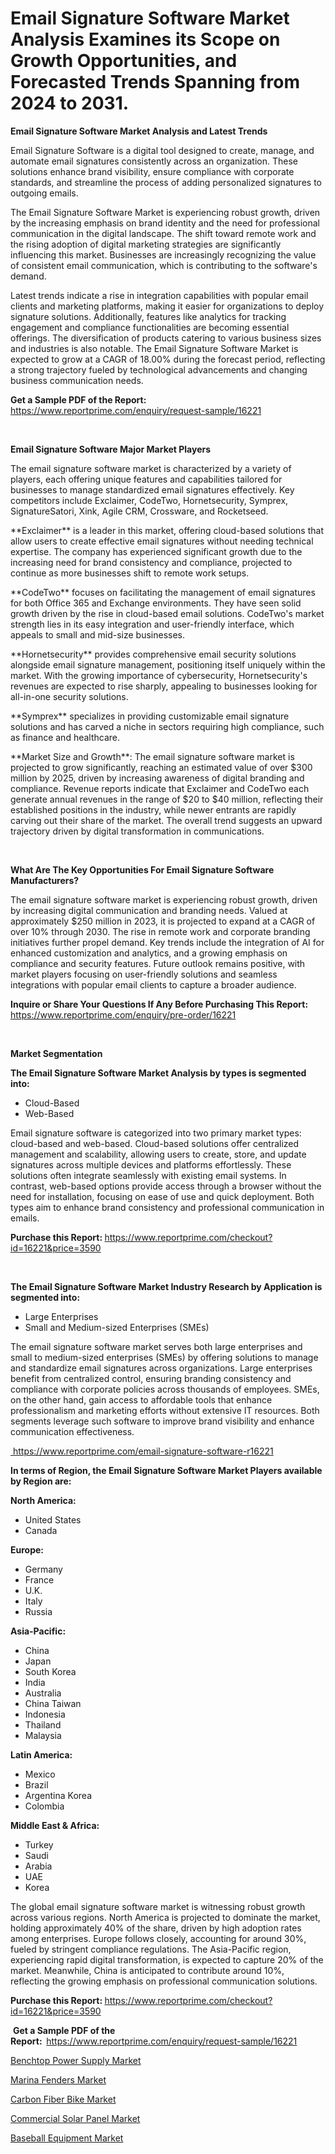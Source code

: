 <p><h1>Email Signature Software Market Analysis Examines its Scope on Growth Opportunities, and Forecasted Trends Spanning from 2024 to 2031.</h1></p><p><strong>Email Signature Software Market Analysis and Latest Trends</strong></p>
<p><p>Email Signature Software is a digital tool designed to create, manage, and automate email signatures consistently across an organization. These solutions enhance brand visibility, ensure compliance with corporate standards, and streamline the process of adding personalized signatures to outgoing emails.</p><p>The Email Signature Software Market is experiencing robust growth, driven by the increasing emphasis on brand identity and the need for professional communication in the digital landscape. The shift toward remote work and the rising adoption of digital marketing strategies are significantly influencing this market. Businesses are increasingly recognizing the value of consistent email communication, which is contributing to the software's demand.</p><p>Latest trends indicate a rise in integration capabilities with popular email clients and marketing platforms, making it easier for organizations to deploy signature solutions. Additionally, features like analytics for tracking engagement and compliance functionalities are becoming essential offerings. The diversification of products catering to various business sizes and industries is also notable. The Email Signature Software Market is expected to grow at a CAGR of 18.00% during the forecast period, reflecting a strong trajectory fueled by technological advancements and changing business communication needs.</p></p>
<p><strong>Get a Sample PDF of the Report:&nbsp;</strong> <a href="https://www.reportprime.com/enquiry/request-sample/16221?utm_campaign=1622&utm_medium=2&utm_source=Github&utm_content=ia&utm_term=18102024&utm_id=email-signature-software">https://www.reportprime.com/enquiry/request-sample/16221</a></p>
<p>&nbsp;</p>
<p><strong>Email Signature Software Major Market Players</strong></p>
<p><p>The email signature software market is characterized by a variety of players, each offering unique features and capabilities tailored for businesses to manage standardized email signatures effectively. Key competitors include Exclaimer, CodeTwo, Hornetsecurity, Symprex, SignatureSatori, Xink, Agile CRM, Crossware, and Rocketseed.</p><p>**Exclaimer** is a leader in this market, offering cloud-based solutions that allow users to create effective email signatures without needing technical expertise. The company has experienced significant growth due to the increasing need for brand consistency and compliance, projected to continue as more businesses shift to remote work setups. </p><p>**CodeTwo** focuses on facilitating the management of email signatures for both Office 365 and Exchange environments. They have seen solid growth driven by the rise in cloud-based email solutions. CodeTwo's market strength lies in its easy integration and user-friendly interface, which appeals to small and mid-size businesses.</p><p>**Hornetsecurity** provides comprehensive email security solutions alongside email signature management, positioning itself uniquely within the market. With the growing importance of cybersecurity, Hornetsecurity's revenues are expected to rise sharply, appealing to businesses looking for all-in-one security solutions.</p><p>**Symprex** specializes in providing customizable email signature solutions and has carved a niche in sectors requiring high compliance, such as finance and healthcare. </p><p>**Market Size and Growth**: The email signature software market is projected to grow significantly, reaching an estimated value of over $300 million by 2025, driven by increasing awareness of digital branding and compliance. Revenue reports indicate that Exclaimer and CodeTwo each generate annual revenues in the range of $20 to $40 million, reflecting their established positions in the industry, while newer entrants are rapidly carving out their share of the market. The overall trend suggests an upward trajectory driven by digital transformation in communications.</p></p>
<p>&nbsp;</p>
<p><strong>What Are The Key Opportunities For Email Signature Software Manufacturers?</strong></p>
<p><p>The email signature software market is experiencing robust growth, driven by increasing digital communication and branding needs. Valued at approximately $250 million in 2023, it is projected to expand at a CAGR of over 10% through 2030. The rise in remote work and corporate branding initiatives further propel demand. Key trends include the integration of AI for enhanced customization and analytics, and a growing emphasis on compliance and security features. Future outlook remains positive, with market players focusing on user-friendly solutions and seamless integrations with popular email clients to capture a broader audience.</p></p>
<p><strong>Inquire or Share Your Questions If Any Before Purchasing This Report:</strong> <a href="https://www.reportprime.com/enquiry/pre-order/16221?utm_campaign=1622&utm_medium=2&utm_source=Github&utm_content=ia&utm_term=18102024&utm_id=email-signature-software">https://www.reportprime.com/enquiry/pre-order/16221</a></p>
<p>&nbsp;</p>
<p><strong>Market Segmentation</strong></p>
<p><strong>The Email Signature Software Market Analysis by types is segmented into:</strong></p>
<p><ul><li>Cloud-Based</li><li>Web-Based</li></ul></p>
<p><p>Email signature software is categorized into two primary market types: cloud-based and web-based. Cloud-based solutions offer centralized management and scalability, allowing users to create, store, and update signatures across multiple devices and platforms effortlessly. These solutions often integrate seamlessly with existing email systems. In contrast, web-based options provide access through a browser without the need for installation, focusing on ease of use and quick deployment. Both types aim to enhance brand consistency and professional communication in emails.</p></p>
<p><strong>Purchase this Report:&nbsp;</strong><a href="https://www.reportprime.com/checkout?id=16221&price=3590&utm_campaign=1622&utm_medium=2&utm_source=Github&utm_content=ia&utm_term=18102024&utm_id=email-signature-software">https://www.reportprime.com/checkout?id=16221&price=3590</a></p>
<p>&nbsp;</p>
<p><strong>The Email Signature Software Market Industry Research by Application is segmented into:</strong></p>
<p><ul><li>Large Enterprises</li><li>Small and Medium-sized Enterprises (SMEs)</li></ul></p>
<p><p>The email signature software market serves both large enterprises and small to medium-sized enterprises (SMEs) by offering solutions to manage and standardize email signatures across organizations. Large enterprises benefit from centralized control, ensuring branding consistency and compliance with corporate policies across thousands of employees. SMEs, on the other hand, gain access to affordable tools that enhance professionalism and marketing efforts without extensive IT resources. Both segments leverage such software to improve brand visibility and enhance communication effectiveness.</p></p>
<p><a href="https://www.reportprime.com/email-signature-software-r16221?utm_campaign=1622&utm_medium=2&utm_source=Github&utm_content=ia&utm_term=18102024&utm_id=email-signature-software">&nbsp;https://www.reportprime.com/email-signature-software-r16221</a></p>
<p><strong>In terms of Region, the Email Signature Software Market Players available by Region are:</strong></p>
<p>
    <p> <strong> North America: </strong>
        <ul>
            <li>United States</li>
            <li>Canada</li>
        </ul>
        </p> 
    <p> <strong> Europe: </strong>
        <ul>
            <li>Germany</li>
            <li>France</li>
            <li>U.K.</li>
            <li>Italy</li>
            <li>Russia</li>
        </ul>
        </p> 
    <p> <strong> Asia-Pacific: </strong>
        <ul>
            <li>China</li>
            <li>Japan</li>
            <li>South Korea</li>
            <li>India</li>
            <li>Australia</li>
            <li>China Taiwan</li>
            <li>Indonesia</li>
            <li>Thailand</li>
            <li>Malaysia</li>
        </ul>
        </p> 
    <p> <strong> Latin America: </strong>
        <ul>
            <li>Mexico</li>
            <li>Brazil</li>
            <li>Argentina Korea</li>
            <li>Colombia</li>
        </ul>
        </p> 
    <p> <strong> Middle East & Africa: </strong>
        <ul>
            <li>Turkey</li>
            <li>Saudi</li>
            <li>Arabia</li>
            <li>UAE</li>
            <li>Korea</li>
        </ul>
    </p>
    </p>
<p><p>The global email signature software market is witnessing robust growth across various regions. North America is projected to dominate the market, holding approximately 40% of the share, driven by high adoption rates among enterprises. Europe follows closely, accounting for around 30%, fueled by stringent compliance regulations. The Asia-Pacific region, experiencing rapid digital transformation, is expected to capture 20% of the market. Meanwhile, China is anticipated to contribute around 10%, reflecting the growing emphasis on professional communication solutions.</p></p>
<p><strong>Purchase this Report: </strong><a href="https://www.reportprime.com/checkout?id=16221&price=3590&utm_campaign=1622&utm_medium=2&utm_source=Github&utm_content=ia&utm_term=18102024&utm_id=email-signature-software">https://www.reportprime.com/checkout?id=16221&price=3590</a></p>
<p>&nbsp;<strong>Get a Sample PDF of the Report:&nbsp;&nbsp;</strong><a href="https://www.reportprime.com/enquiry/request-sample/16221?utm_campaign=1622&utm_medium=2&utm_source=Github&utm_content=ia&utm_term=18102024&utm_id=email-signature-software">https://www.reportprime.com/enquiry/request-sample/16221</a></p>
<p><strong></strong></p>
<p><p><a href="https://www.linkedin.com/pulse/benchtop-power-supply-market-evolution-global-trends-regional-eppye?utm_campaign=1622&utm_medium=2&utm_source=Github&utm_content=ia&utm_term=18102024&utm_id=email-signature-software">Benchtop Power Supply Market</a></p><p><a href="https://issuu.com/reportprime-2/docs/marina-fenders-market-size-2030.ppt_58bc24b861f273?utm_campaign=1622&utm_medium=2&utm_source=Github&utm_content=ia&utm_term=18102024&utm_id=email-signature-software">Marina Fenders Market</a></p><p><a href="https://www.linkedin.com/pulse/carbon-fiber-bike-market-refracting-trends-consumer-behaviors-gyade?utm_campaign=1622&utm_medium=2&utm_source=Github&utm_content=ia&utm_term=18102024&utm_id=email-signature-software">Carbon Fiber Bike Market</a></p><p><a href="https://www.linkedin.com/pulse/investment-opportunities-commercial-solar-panel-sector-risk-huvve?utm_campaign=1622&utm_medium=2&utm_source=Github&utm_content=ia&utm_term=18102024&utm_id=email-signature-software">Commercial Solar Panel Market</a></p><p><a href="https://www.linkedin.com/pulse/exploring-baseball-equipment-market-strategic-insights-growth-ibege?utm_campaign=1622&utm_medium=2&utm_source=Github&utm_content=ia&utm_term=18102024&utm_id=email-signature-software">Baseball Equipment Market</a></p></p>